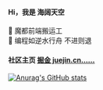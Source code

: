 #### Hi，我是 海阔天空

🐋 魔都前端搬运工  
🌱 编程如逆水行舟 不进则退

#### 社区主页 [掘金 juejin.cn……](https://juejin.cn/user/2594503172831208/posts)

[![Anurag's GitHub stats](https://github-readme-stats.vercel.app/api?username=xy-sea)](https://github.com/xy-sea)

